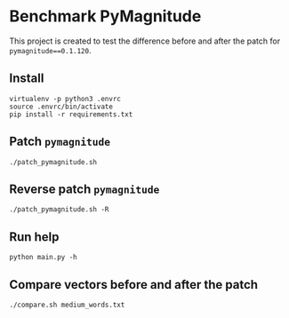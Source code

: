 # Benchmark PyMagnitude
This project is created to test the difference before and after the patch for `pymagnitude==0.1.120`.

## Install
```
virtualenv -p python3 .envrc
source .envrc/bin/activate
pip install -r requirements.txt
```

## Patch `pymagnitude`
```
./patch_pymagnitude.sh
```

## Reverse patch `pymagnitude`
```
./patch_pymagnitude.sh -R
```

## Run help
```
python main.py -h
```

## Compare vectors before and after the patch
```
./compare.sh medium_words.txt
```

